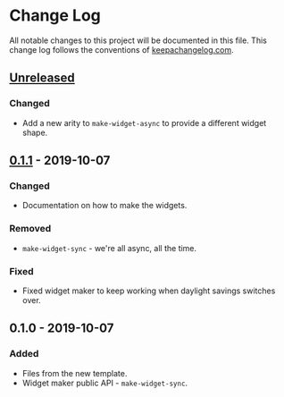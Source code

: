 # Change Log
All notable changes to this project will be documented in this file. This change log follows the conventions of [keepachangelog.com](http://keepachangelog.com/).

## [Unreleased]
### Changed
- Add a new arity to `make-widget-async` to provide a different widget shape.

## [0.1.1] - 2019-10-07
### Changed
- Documentation on how to make the widgets.

### Removed
- `make-widget-sync` - we're all async, all the time.

### Fixed
- Fixed widget maker to keep working when daylight savings switches over.

## 0.1.0 - 2019-10-07
### Added
- Files from the new template.
- Widget maker public API - `make-widget-sync`.

[Unreleased]: https://github.com/your-name/my-frontend/compare/0.1.1...HEAD
[0.1.1]: https://github.com/your-name/my-frontend/compare/0.1.0...0.1.1
